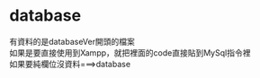# database
有資料的是databaseVer開頭的檔案
<br />
如果是要直接使用到Xampp，就把裡面的code直接貼到MySql指令裡
<br />
如果要純欄位沒資料===>database
